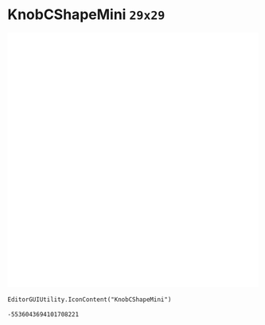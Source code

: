# KnobCShapeMini `29x29`
<img src="/img/KnobCShapeMini.png" width=512 height=512>

``` CSharp
EditorGUIUtility.IconContent("KnobCShapeMini")
```
```
-5536043694101708221
```
